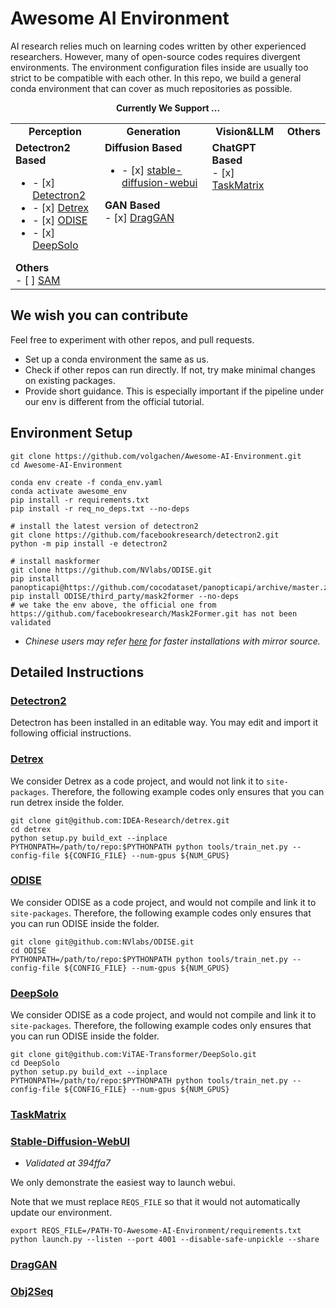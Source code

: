# Awesome AI Environment

AI research relies much on learning codes written by other experienced researchers. However, many of open-source codes requires divergent environments. The environment configuration files inside are usually too strict to be compatible with each other. In this repo, we build a general conda environment that can cover as much repositories as possible.

<div align="center">
  <b>Currently We Support ...</b>
</div>
<table align="center">
  <tbody>
    <tr align="center" valign="bottom">
      <td>
        <b>Perception</b>
      </td>
      <td>
        <b>Generation</b>
      </td>
      <td>
        <b>Vision&LLM</b>
      </td>
      <td>
        <b>Others</b>
      </td>
    </tr>
    <tr valign="top">
      <td>
        <b>Detectron2 Based</b>
        <ul>
        <li>- [x] <a href="#detectron2">Detectron2</a></li>
        <li>- [x] <a href="#detrex">Detrex</a></li>
        <li>- [x] <a href="#odise">ODISE</a></li>
        <li>- [x] <a href="#deepsolo">DeepSolo</a></li>
        </ul>
        <b>Others</b>
        <ul style="list-style-type:none;margin:0px;padding:0px;">
        <li>- [ ] <a href="https://github.com/facebookresearch/segment-anything">SAM</a></li>
        </ul>
      </td>
      <td>
        <b>Diffusion Based</b>
        <ul>
        <li>- [x] <a href="#stable-diffusion-webui">stable-diffusion-webui</a></li>
        </ul>
        <b>GAN Based</b>
        <ul style="list-style-type:none;margin:0px;padding:0px;">
        <li>- [x] <a href="#draggan">DragGAN</a></li>
        </ul>
      </td>
      <td>
        <b>ChatGPT Based</b>
        <ul style="list-style-type:none;margin:0px;padding:0px;">
        <li>- [x] <a href="#taskmatrix">TaskMatrix</a></li>
        </ul>
      </td>
      <td>
      </td>
    </tr>
</td>
    </tr>
  </tbody>
</table>

## We wish you can contribute
Feel free to experiment with other repos, and pull requests.
- Set up a conda environment the same as us.
- Check if other repos can run directly. If not, try make minimal changes on existing packages.
- Provide short guidance. This is especially important if the pipeline under our env is different from the official tutorial.


## Environment Setup

```
git clone https://github.com/volgachen/Awesome-AI-Environment.git
cd Awesome-AI-Environment

conda env create -f conda_env.yaml
conda activate awesome_env
pip install -r requirements.txt
pip install -r req_no_deps.txt --no-deps

# install the latest version of detectron2
git clone https://github.com/facebookresearch/detectron2.git
python -m pip install -e detectron2

# install maskformer
git clone https://github.com/NVlabs/ODISE.git
pip install panopticapi@https://github.com/cocodataset/panopticapi/archive/master.zip
pip install ODISE/third_party/mask2former --no-deps
# we take the env above, the official one from https://github.com/facebookresearch/Mask2Former.git has not been validated
```
- *Chinese users may refer [here](https://blog.51cto.com/u_15966109/6082769) for faster installations with mirror source.*


## Detailed Instructions
### [Detectron2](https://github.com/facebookresearch/detectron2)
Detectron has been installed in an editable way. You may edit and import it following official instructions.
### [Detrex](https://github.com/IDEA-Research/detrex)
We consider Detrex as a code project, and would not link it to `site-packages`. Therefore, the following example codes only ensures that you can run detrex inside the folder.
```
git clone git@github.com:IDEA-Research/detrex.git
cd detrex
python setup.py build_ext --inplace
PYTHONPATH=/path/to/repo:$PYTHONPATH python tools/train_net.py --config-file ${CONFIG_FILE} --num-gpus ${NUM_GPUS}
```
### [ODISE](https://github.com/NVlabs/ODISE)
We consider ODISE as a code project, and would not compile and link it to `site-packages`. Therefore, the following example codes only ensures that you can run ODISE inside the folder.
```
git clone git@github.com:NVlabs/ODISE.git
cd ODISE
PYTHONPATH=/path/to/repo:$PYTHONPATH python tools/train_net.py --config-file ${CONFIG_FILE} --num-gpus ${NUM_GPUS}
```
### [DeepSolo](https://github.com/ViTAE-Transformer/DeepSolo)
We consider ODISE as a code project, and would not compile and link it to `site-packages`. Therefore, the following example codes only ensures that you can run ODISE inside the folder.
```
git clone git@github.com:ViTAE-Transformer/DeepSolo.git
cd DeepSolo
python setup.py build_ext --inplace
PYTHONPATH=/path/to/repo:$PYTHONPATH python tools/train_net.py --config-file ${CONFIG_FILE} --num-gpus ${NUM_GPUS}
```
### [TaskMatrix](https://github.com/microsoft/TaskMatrix)
### [Stable-Diffusion-WebUI](https://github.com/AUTOMATIC1111/stable-diffusion-webui)
- *Validated at 394ffa7*

We only demonstrate the easiest way to launch webui.

Note that we must replace `REQS_FILE` so that it would not automatically update our environment.
```
export REQS_FILE=/PATH-TO-Awesome-AI-Environment/requirements.txt
python launch.py --listen --port 4001 --disable-safe-unpickle --share
```
### [DragGAN](https://github.com/XingangPan/DragGAN)
### [Obj2Seq](https://github.com/CASIA-IVA-Lab/Obj2Seq)

